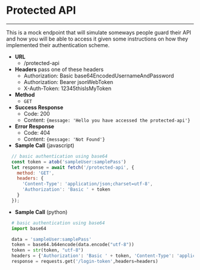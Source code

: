 # Protected API

----
This is a mock endpoint that will simulate someways people guard their API and
how you will be able to access it given some instructions on how they implemented
their authentication scheme.

- **URL**
  - /protected-api
- **Headers**
  pass one of these headers
  - Authorization: Basic base64EncodedUsernameAndPassword
  - Authorization: Bearer jsonWebToken
  - X-Auth-Token: 12345thisIsMyToken
- **Method**
  - `GET`
- **Success Response**
  - Code: 200
  - Content: `{message: 'Hello you have accessed the protected-api'}`
- **Error Response**
  - Code: 404
  - Content: `{message: 'Not Found'}`
- **Sample Call** (javascript)

```javascript
  // basic authentication using base64
  const token = atob('sampleUser:samplePass')
  let response = await fetch('/protected-api', {
    method: 'GET',
    headers: {
      'Content-Type': 'application/json;charset=utf-8',
      'Authorization': 'Basic ' + token
    }
  });
```

- **Sample Call** (python)

```python
  # basic authentication using base64
  import base64

  data = 'sampleUser:samplePass'
  token = base64.b64encode(data.encode("utf-8"))
  token = str(token, "utf-8")
  headers = {'Authorization': 'Basic ' + token, 'Content-Type': 'application/json;charset=utf-8'}
  response = requests.get('/login-token',headers=headers)
```
